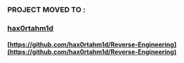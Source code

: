 ### PROJECT MOVED TO :

### [hax0rtahm1d](https://github.com/hax0rtahm1d/Reverse-Engineering)

#### [https://github.com/hax0rtahm1d/Reverse-Engineering](https://github.com/hax0rtahm1d/Reverse-Engineering)


